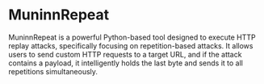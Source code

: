 # MuninnRepeat
MuninnRepeat is a powerful Python-based tool designed to execute HTTP replay attacks, specifically focusing on repetition-based attacks. It allows users to send custom HTTP requests to a target URL, and if the attack contains a payload, it intelligently holds the last byte and sends it to all repetitions simultaneously.
